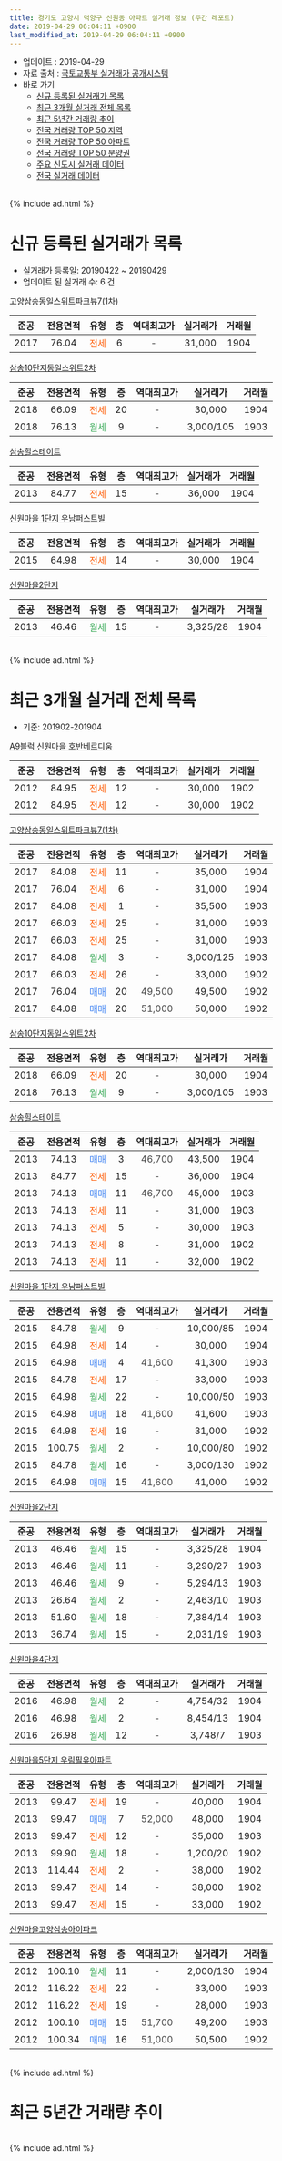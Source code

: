 ```yaml
---
title: 경기도 고양시 덕양구 신원동 아파트 실거래 정보 (주간 레포트)
date: 2019-04-29 06:04:11 +0900
last_modified_at: 2019-04-29 06:04:11 +0900
---
```


* 업데이트 : 2019-04-29
* 자료 출처 : [국토교통부 실거래가 공개시스템](http://rt.molit.go.kr)
* 바로 가기
    * [신규 등록된 실거래가 목록](#신규-등록된-실거래가-목록)
    * [최근 3개월 실거래 전체 목록](#최근-3개월-실거래-전체-목록)
    * [최근 5년간 거래량 추이](#최근-5년간-거래량-추이)
    * [전국 거래량 TOP 50 지역](https://inasie.github.io/apt-trade-info/최근-3개월-전국에서-가장-거래가-많이-발생한-지역)
    * [전국 거래량 TOP 50 아파트](https://inasie.github.io/apt-trade-info/최근-3개월-전국에서-가장-거래가-많이-발생한-아파트)
    * [전국 거래량 TOP 50 분양권](https://inasie.github.io/apt-trade-info/최근-3개월-전국에서-가장-거래가-많이-발생한-분양권)
    * [주요 신도시 실거래 데이터](https://inasie.github.io/apt-trade-info/주요-신도시)
    * [전국 실거래 데이터](https://inasie.github.io/apt-trade-info/전국)
<br>
{% include ad.html %}
<br>

# 신규 등록된 실거래가 목록
* 실거래가 등록일: 20190422 ~ 20190429
* 업데이트 된 실거래 수: 6 건


[고양삼송동일스위트파크뷰7(1차)](https://search.naver.com/search.naver?query=%EA%B2%BD%EA%B8%B0%EB%8F%84+%EA%B3%A0%EC%96%91%EC%8B%9C+%EB%8D%95%EC%96%91%EA%B5%AC+%EC%8B%A0%EC%9B%90%EB%8F%99+%EA%B3%A0%EC%96%91%EC%82%BC%EC%86%A1%EB%8F%99%EC%9D%BC%EC%8A%A4%EC%9C%84%ED%8A%B8%ED%8C%8C%ED%81%AC%EB%B7%B07%281%EC%B0%A8%29)

|준공|전용면적|유형|층|역대최고가|실거래가|거래월|
|:---:|:---:|:---:|:---:|:---:|:---:|:---:|
|2017|76.04|<span style="color:#ff5a00">전세</span>|6|<span style="color:#444444">-</span>|31,000|1904|

[삼송10단지동일스위트2차](https://search.naver.com/search.naver?query=%EA%B2%BD%EA%B8%B0%EB%8F%84+%EA%B3%A0%EC%96%91%EC%8B%9C+%EB%8D%95%EC%96%91%EA%B5%AC+%EC%8B%A0%EC%9B%90%EB%8F%99+%EC%82%BC%EC%86%A110%EB%8B%A8%EC%A7%80%EB%8F%99%EC%9D%BC%EC%8A%A4%EC%9C%84%ED%8A%B82%EC%B0%A8)

|준공|전용면적|유형|층|역대최고가|실거래가|거래월|
|:---:|:---:|:---:|:---:|:---:|:---:|:---:|
|2018|66.09|<span style="color:#ff5a00">전세</span>|20|<span style="color:#444444">-</span>|30,000|1904|
|2018|76.13|<span style="color:#34a853">월세</span>|9|<span style="color:#444444">-</span>|3,000/105|1903|

[삼송힐스테이트](https://search.naver.com/search.naver?query=%EA%B2%BD%EA%B8%B0%EB%8F%84+%EA%B3%A0%EC%96%91%EC%8B%9C+%EB%8D%95%EC%96%91%EA%B5%AC+%EC%8B%A0%EC%9B%90%EB%8F%99+%EC%82%BC%EC%86%A1%ED%9E%90%EC%8A%A4%ED%85%8C%EC%9D%B4%ED%8A%B8)

|준공|전용면적|유형|층|역대최고가|실거래가|거래월|
|:---:|:---:|:---:|:---:|:---:|:---:|:---:|
|2013|84.77|<span style="color:#ff5a00">전세</span>|15|<span style="color:#444444">-</span>|36,000|1904|

[신원마을 1단지 우남퍼스트빌](https://search.naver.com/search.naver?query=%EA%B2%BD%EA%B8%B0%EB%8F%84+%EA%B3%A0%EC%96%91%EC%8B%9C+%EB%8D%95%EC%96%91%EA%B5%AC+%EC%8B%A0%EC%9B%90%EB%8F%99+%EC%8B%A0%EC%9B%90%EB%A7%88%EC%9D%84+1%EB%8B%A8%EC%A7%80+%EC%9A%B0%EB%82%A8%ED%8D%BC%EC%8A%A4%ED%8A%B8%EB%B9%8C)

|준공|전용면적|유형|층|역대최고가|실거래가|거래월|
|:---:|:---:|:---:|:---:|:---:|:---:|:---:|
|2015|64.98|<span style="color:#ff5a00">전세</span>|14|<span style="color:#444444">-</span>|30,000|1904|

[신원마을2단지](https://search.naver.com/search.naver?query=%EA%B2%BD%EA%B8%B0%EB%8F%84+%EA%B3%A0%EC%96%91%EC%8B%9C+%EB%8D%95%EC%96%91%EA%B5%AC+%EC%8B%A0%EC%9B%90%EB%8F%99+%EC%8B%A0%EC%9B%90%EB%A7%88%EC%9D%842%EB%8B%A8%EC%A7%80)

|준공|전용면적|유형|층|역대최고가|실거래가|거래월|
|:---:|:---:|:---:|:---:|:---:|:---:|:---:|
|2013|46.46|<span style="color:#34a853">월세</span>|15|<span style="color:#444444">-</span>|3,325/28|1904|


<br>
{% include ad.html %}
<br>

# 최근 3개월 실거래 전체 목록
* 기준: 201902-201904


[A9블럭 신원마을 호반베르디움](https://search.naver.com/search.naver?query=%EA%B2%BD%EA%B8%B0%EB%8F%84+%EA%B3%A0%EC%96%91%EC%8B%9C+%EB%8D%95%EC%96%91%EA%B5%AC+%EC%8B%A0%EC%9B%90%EB%8F%99+A9%EB%B8%94%EB%9F%AD+%EC%8B%A0%EC%9B%90%EB%A7%88%EC%9D%84+%ED%98%B8%EB%B0%98%EB%B2%A0%EB%A5%B4%EB%94%94%EC%9B%80)

|준공|전용면적|유형|층|역대최고가|실거래가|거래월|
|:---:|:---:|:---:|:---:|:---:|:---:|:---:|
|2012|84.95|<span style="color:#ff5a00">전세</span>|12|<span style="color:#444444">-</span>|30,000|1902|
|2012|84.95|<span style="color:#ff5a00">전세</span>|12|<span style="color:#444444">-</span>|30,000|1902|

[고양삼송동일스위트파크뷰7(1차)](https://search.naver.com/search.naver?query=%EA%B2%BD%EA%B8%B0%EB%8F%84+%EA%B3%A0%EC%96%91%EC%8B%9C+%EB%8D%95%EC%96%91%EA%B5%AC+%EC%8B%A0%EC%9B%90%EB%8F%99+%EA%B3%A0%EC%96%91%EC%82%BC%EC%86%A1%EB%8F%99%EC%9D%BC%EC%8A%A4%EC%9C%84%ED%8A%B8%ED%8C%8C%ED%81%AC%EB%B7%B07%281%EC%B0%A8%29)

|준공|전용면적|유형|층|역대최고가|실거래가|거래월|
|:---:|:---:|:---:|:---:|:---:|:---:|:---:|
|2017|84.08|<span style="color:#ff5a00">전세</span>|11|<span style="color:#444444">-</span>|35,000|1904|
|2017|76.04|<span style="color:#ff5a00">전세</span>|6|<span style="color:#444444">-</span>|31,000|1904|
|2017|84.08|<span style="color:#ff5a00">전세</span>|1|<span style="color:#444444">-</span>|35,500|1903|
|2017|66.03|<span style="color:#ff5a00">전세</span>|25|<span style="color:#444444">-</span>|31,000|1903|
|2017|66.03|<span style="color:#ff5a00">전세</span>|25|<span style="color:#444444">-</span>|31,000|1903|
|2017|84.08|<span style="color:#34a853">월세</span>|3|<span style="color:#444444">-</span>|3,000/125|1903|
|2017|66.03|<span style="color:#ff5a00">전세</span>|26|<span style="color:#444444">-</span>|33,000|1902|
|2017|76.04|<span style="color:#4285f3">매매</span>|20|<span style="color:#444444">49,500</span>|49,500|1902|
|2017|84.08|<span style="color:#4285f3">매매</span>|20|<span style="color:#444444">51,000</span>|50,000|1902|

[삼송10단지동일스위트2차](https://search.naver.com/search.naver?query=%EA%B2%BD%EA%B8%B0%EB%8F%84+%EA%B3%A0%EC%96%91%EC%8B%9C+%EB%8D%95%EC%96%91%EA%B5%AC+%EC%8B%A0%EC%9B%90%EB%8F%99+%EC%82%BC%EC%86%A110%EB%8B%A8%EC%A7%80%EB%8F%99%EC%9D%BC%EC%8A%A4%EC%9C%84%ED%8A%B82%EC%B0%A8)

|준공|전용면적|유형|층|역대최고가|실거래가|거래월|
|:---:|:---:|:---:|:---:|:---:|:---:|:---:|
|2018|66.09|<span style="color:#ff5a00">전세</span>|20|<span style="color:#444444">-</span>|30,000|1904|
|2018|76.13|<span style="color:#34a853">월세</span>|9|<span style="color:#444444">-</span>|3,000/105|1903|

[삼송힐스테이트](https://search.naver.com/search.naver?query=%EA%B2%BD%EA%B8%B0%EB%8F%84+%EA%B3%A0%EC%96%91%EC%8B%9C+%EB%8D%95%EC%96%91%EA%B5%AC+%EC%8B%A0%EC%9B%90%EB%8F%99+%EC%82%BC%EC%86%A1%ED%9E%90%EC%8A%A4%ED%85%8C%EC%9D%B4%ED%8A%B8)

|준공|전용면적|유형|층|역대최고가|실거래가|거래월|
|:---:|:---:|:---:|:---:|:---:|:---:|:---:|
|2013|74.13|<span style="color:#4285f3">매매</span>|3|<span style="color:#444444">46,700</span>|43,500|1904|
|2013|84.77|<span style="color:#ff5a00">전세</span>|15|<span style="color:#444444">-</span>|36,000|1904|
|2013|74.13|<span style="color:#4285f3">매매</span>|11|<span style="color:#444444">46,700</span>|45,000|1903|
|2013|74.13|<span style="color:#ff5a00">전세</span>|11|<span style="color:#444444">-</span>|31,000|1903|
|2013|74.13|<span style="color:#ff5a00">전세</span>|5|<span style="color:#444444">-</span>|30,000|1903|
|2013|74.13|<span style="color:#ff5a00">전세</span>|8|<span style="color:#444444">-</span>|31,000|1902|
|2013|74.13|<span style="color:#ff5a00">전세</span>|11|<span style="color:#444444">-</span>|32,000|1902|

[신원마을 1단지 우남퍼스트빌](https://search.naver.com/search.naver?query=%EA%B2%BD%EA%B8%B0%EB%8F%84+%EA%B3%A0%EC%96%91%EC%8B%9C+%EB%8D%95%EC%96%91%EA%B5%AC+%EC%8B%A0%EC%9B%90%EB%8F%99+%EC%8B%A0%EC%9B%90%EB%A7%88%EC%9D%84+1%EB%8B%A8%EC%A7%80+%EC%9A%B0%EB%82%A8%ED%8D%BC%EC%8A%A4%ED%8A%B8%EB%B9%8C)

|준공|전용면적|유형|층|역대최고가|실거래가|거래월|
|:---:|:---:|:---:|:---:|:---:|:---:|:---:|
|2015|84.78|<span style="color:#34a853">월세</span>|9|<span style="color:#444444">-</span>|10,000/85|1904|
|2015|64.98|<span style="color:#ff5a00">전세</span>|14|<span style="color:#444444">-</span>|30,000|1904|
|2015|64.98|<span style="color:#4285f3">매매</span>|4|<span style="color:#444444">41,600</span>|41,300|1903|
|2015|84.78|<span style="color:#ff5a00">전세</span>|17|<span style="color:#444444">-</span>|33,000|1903|
|2015|64.98|<span style="color:#34a853">월세</span>|22|<span style="color:#444444">-</span>|10,000/50|1903|
|2015|64.98|<span style="color:#4285f3">매매</span>|18|<span style="color:#444444">41,600</span>|41,600|1903|
|2015|64.98|<span style="color:#ff5a00">전세</span>|19|<span style="color:#444444">-</span>|31,000|1902|
|2015|100.75|<span style="color:#34a853">월세</span>|2|<span style="color:#444444">-</span>|10,000/80|1902|
|2015|84.78|<span style="color:#34a853">월세</span>|16|<span style="color:#444444">-</span>|3,000/130|1902|
|2015|64.98|<span style="color:#4285f3">매매</span>|15|<span style="color:#444444">41,600</span>|41,000|1902|

[신원마을2단지](https://search.naver.com/search.naver?query=%EA%B2%BD%EA%B8%B0%EB%8F%84+%EA%B3%A0%EC%96%91%EC%8B%9C+%EB%8D%95%EC%96%91%EA%B5%AC+%EC%8B%A0%EC%9B%90%EB%8F%99+%EC%8B%A0%EC%9B%90%EB%A7%88%EC%9D%842%EB%8B%A8%EC%A7%80)

|준공|전용면적|유형|층|역대최고가|실거래가|거래월|
|:---:|:---:|:---:|:---:|:---:|:---:|:---:|
|2013|46.46|<span style="color:#34a853">월세</span>|15|<span style="color:#444444">-</span>|3,325/28|1904|
|2013|46.46|<span style="color:#34a853">월세</span>|11|<span style="color:#444444">-</span>|3,290/27|1903|
|2013|46.46|<span style="color:#34a853">월세</span>|9|<span style="color:#444444">-</span>|5,294/13|1903|
|2013|26.64|<span style="color:#34a853">월세</span>|2|<span style="color:#444444">-</span>|2,463/10|1903|
|2013|51.60|<span style="color:#34a853">월세</span>|18|<span style="color:#444444">-</span>|7,384/14|1903|
|2013|36.74|<span style="color:#34a853">월세</span>|15|<span style="color:#444444">-</span>|2,031/19|1903|

[신원마을4단지](https://search.naver.com/search.naver?query=%EA%B2%BD%EA%B8%B0%EB%8F%84+%EA%B3%A0%EC%96%91%EC%8B%9C+%EB%8D%95%EC%96%91%EA%B5%AC+%EC%8B%A0%EC%9B%90%EB%8F%99+%EC%8B%A0%EC%9B%90%EB%A7%88%EC%9D%844%EB%8B%A8%EC%A7%80)

|준공|전용면적|유형|층|역대최고가|실거래가|거래월|
|:---:|:---:|:---:|:---:|:---:|:---:|:---:|
|2016|46.98|<span style="color:#34a853">월세</span>|2|<span style="color:#444444">-</span>|4,754/32|1904|
|2016|46.98|<span style="color:#34a853">월세</span>|2|<span style="color:#444444">-</span>|8,454/13|1904|
|2016|26.98|<span style="color:#34a853">월세</span>|12|<span style="color:#444444">-</span>|3,748/7|1903|

[신원마을5단지 우림필유아파트](https://search.naver.com/search.naver?query=%EA%B2%BD%EA%B8%B0%EB%8F%84+%EA%B3%A0%EC%96%91%EC%8B%9C+%EB%8D%95%EC%96%91%EA%B5%AC+%EC%8B%A0%EC%9B%90%EB%8F%99+%EC%8B%A0%EC%9B%90%EB%A7%88%EC%9D%845%EB%8B%A8%EC%A7%80+%EC%9A%B0%EB%A6%BC%ED%95%84%EC%9C%A0%EC%95%84%ED%8C%8C%ED%8A%B8)

|준공|전용면적|유형|층|역대최고가|실거래가|거래월|
|:---:|:---:|:---:|:---:|:---:|:---:|:---:|
|2013|99.47|<span style="color:#ff5a00">전세</span>|19|<span style="color:#444444">-</span>|40,000|1904|
|2013|99.47|<span style="color:#4285f3">매매</span>|7|<span style="color:#444444">52,000</span>|48,000|1904|
|2013|99.47|<span style="color:#ff5a00">전세</span>|12|<span style="color:#444444">-</span>|35,000|1903|
|2013|99.90|<span style="color:#34a853">월세</span>|18|<span style="color:#444444">-</span>|1,200/20|1902|
|2013|114.44|<span style="color:#ff5a00">전세</span>|2|<span style="color:#444444">-</span>|38,000|1902|
|2013|99.47|<span style="color:#ff5a00">전세</span>|14|<span style="color:#444444">-</span>|38,000|1902|
|2013|99.47|<span style="color:#ff5a00">전세</span>|15|<span style="color:#444444">-</span>|33,000|1902|


<script async src="//pagead2.googlesyndication.com/pagead/js/adsbygoogle.js"></script>
<!-- 기본 -->
<ins class="adsbygoogle"
     style="display:block"
     data-ad-client="ca-pub-2446590836940007"
     data-ad-slot="1659523306"
     data-ad-format="auto"
     data-full-width-responsive="true"></ins>
<script>
(adsbygoogle = window.adsbygoogle || []).push({});
</script>


[신원마을고양삼송아이파크](https://search.naver.com/search.naver?query=%EA%B2%BD%EA%B8%B0%EB%8F%84+%EA%B3%A0%EC%96%91%EC%8B%9C+%EB%8D%95%EC%96%91%EA%B5%AC+%EC%8B%A0%EC%9B%90%EB%8F%99+%EC%8B%A0%EC%9B%90%EB%A7%88%EC%9D%84%EA%B3%A0%EC%96%91%EC%82%BC%EC%86%A1%EC%95%84%EC%9D%B4%ED%8C%8C%ED%81%AC)

|준공|전용면적|유형|층|역대최고가|실거래가|거래월|
|:---:|:---:|:---:|:---:|:---:|:---:|:---:|
|2012|100.10|<span style="color:#34a853">월세</span>|11|<span style="color:#444444">-</span>|2,000/130|1904|
|2012|116.22|<span style="color:#ff5a00">전세</span>|22|<span style="color:#444444">-</span>|33,000|1903|
|2012|116.22|<span style="color:#ff5a00">전세</span>|19|<span style="color:#444444">-</span>|28,000|1903|
|2012|100.10|<span style="color:#4285f3">매매</span>|15|<span style="color:#444444">51,700</span>|49,200|1903|
|2012|100.34|<span style="color:#4285f3">매매</span>|16|<span style="color:#444444">51,000</span>|50,500|1902|


<br>
{% include ad.html %}
<br>

# 최근 5년간 거래량 추이


<div style="width:100%;">
    <canvas id="deal_progress" height="200"></canvas>
</div>

<script>
new Chart(document.getElementById("deal_progress"), {
    type: 'line',
    data: {
        labels: ['201404','201405','201406','201407','201408','201409','201410','201411','201412','201501','201502','201503','201504','201505','201506','201507','201508','201509','201510','201511','201512','201601','201602','201603','201604','201605','201606','201607','201608','201609','201610','201611','201612','201701','201702','201703','201704','201705','201706','201707','201708','201709','201710','201711','201712','201801','201802','201803','201804','201805','201806','201807','201808','201809','201810','201811','201812','201901','201902','201903','201904'],
        datasets: [{
            label: '매매',
            pointRadius: 1,
            data: [8, 7, 9, 5, 7, 4, 4, 4, 2, 2, 4, 6, 10, 14, 7, 15, 21, 25, 49, 15, 12, 26, 16, 13, 12, 18, 12, 12, 13, 14, 15, 8, 5, 3, 3, 1, 3, 10, 18, 20, 17, 6, 9, 15, 10, 22, 34, 40, 26, 31, 33, 35, 63, 49, 30, 13, 10, 15, 4, 4, 2],
            borderColor: "rgba(255, 201, 14, 1)",
            backgroundColor: "rgba(255, 201, 14, 0.5)",
            fill: false,
            lineTension: 0
        },{
            label: '전월세',
            pointRadius: 1,
            data: [24, 7, 4, 18, 15, 16, 4, 4, 4, 5, 4, 7, 5, 10, 113, 78, 62, 13, 13, 17, 23, 12, 7, 11, 30, 18, 20, 8, 15, 66, 44, 36, 15, 19, 10, 9, 19, 26, 130, 115, 63, 34, 21, 19, 20, 19, 15, 42, 38, 40, 37, 24, 32, 27, 15, 59, 19, 14, 12, 18, 11],
            borderColor: "rgba(0, 141, 185, 1)",
            backgroundColor: "rgba(0, 141, 185, 0.5)",
            fill: false,
            lineTension: 0
        }
        ]
    },
    options: {
        responsive: true,
        title: {
            display: false
        },
        tooltips: {
            mode: 'index',
            intersect: false
        },
        hover: {
            mode: 'nearest',
            intersect: true
        },
        scales: {
            xAxes: [{
                display: true,
                scaleLabel: {
                    display: true,
                    labelString: '년/월'
                }
            }],
            yAxes: [{
                display: true,
                ticks: {
                    suggestedMin: 0,
                },
                scaleLabel: {
                    display: true,
                    labelString: '실거래 수'
                }
            }]
        }
    }
});

</script>


<br>
{% include ad.html %}
<br>

